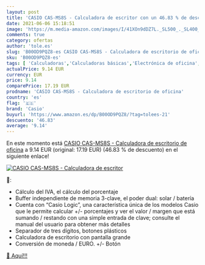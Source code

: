```yaml
---
layout: post
title: 'CASIO CAS-MS8S - Calculadora de escritor con un 46.83 % de descuento'
date: 2021-06-06 15:18:51
image: 'https://m.media-amazon.com/images/I/41XOn9dDZ7L._SL500_._SL400_.jpg'
comments: true
category: ofertas
author: 'tole.es'
slug: 'B00OD9PQZ8-es CASIO CAS-MS8S - Calculadora de escritorio de oficina'
sku: 'B00OD9PQZ8-es'
tags: [ 'Calculadoras','Calculadoras básicas','Electrónica de oficina','Oficina y papelería','calculadora','casio', ]
actualPrice: 9.14 EUR
currency: EUR
price: 9.14
comparePrice: 17.19 EUR
prodname: 'CASIO CAS-MS8S - Calculadora de escritorio de oficina'
country: 'es'
flag: '🇪🇸'
brand: 'Casio'
buyurl: 'https://www.amazon.es/dp/B00OD9PQZ8/?tag=tolees-21'
descuento: '46.83'
average: '9.14'
---
```


En este momento está [CASIO CAS-MS8S - Calculadora de escritorio de oficina](https://www.amazon.es/dp/B00OD9PQZ8/?tag=tolees-21) a 9.14 EUR (original: 17.19 EUR) (46.83 %  de descuento) en el siguiente enlace!

[![CASIO CAS-MS8S - Calculadora de escritor](https://m.media-amazon.com/images/I/41XOn9dDZ7L._SL500_._SL400_.jpg)](https://www.amazon.es/dp/B00OD9PQZ8/?tag=tolees-21)

🔎:

- Cálculo del IVA, el cálculo del porcentaje
- Buffer independiente de memoria 3-clave, el poder dual: solar / batería
- Cuenta con “Casio Logic”, una característica única de los modelos Casio que le permite calcular +/- porcentajes y ver el valor / margen que está sumando / restando con una simple entrada de clave; consulte el manual del usuario para obtener más detalles
- Separador de tres dígitos, botones plásticos
- Calculadora de escritorio con pantalla grande
- Conversión de moneda / EURO. +/- Botón

[🛒 Aquí!!!](https://www.amazon.es/dp/B00OD9PQZ8/?tag=tolees-21)
